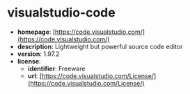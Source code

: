 # visualstudio-code

- **homepage**: [https://code.visualstudio.com/](https://code.visualstudio.com/)
- **description**: Lightweight but powerful source code editor
- **version**: 1.97.2
- **license**:
  - **identifier**: Freeware
  - **url**: [https://code.visualstudio.com/License/](https://code.visualstudio.com/License/)

